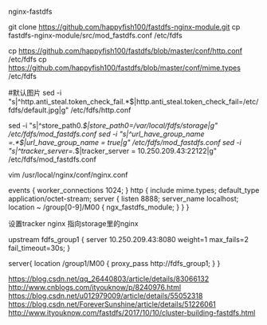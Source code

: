 nginx-fastdfs

git clone https://github.com/happyfish100/fastdfs-nginx-module.git
cp fastdfs-nginx-module/src/mod_fastdfs.conf /etc/fdfs


cp https://github.com/happyfish100/fastdfs/blob/master/conf/http.conf   /etc/fdfs
cp https://github.com/happyfish100/fastdfs/blob/master/conf/mime.types   /etc/fdfs

#默认图片
sed -i "s|^http.anti_steal.token_check_fail.*$|http.anti_steal.token_check_fail=/etc/fdfs/default.jpg|g" /etc/fdfs/http.conf

sed -i "s|^store_path0.*$|store_path0=/var/local/fdfs/storage|g" /etc/fdfs/mod_fastdfs.conf
sed -i "s|^url_have_group_name =.*$|url_have_group_name = true|g" /etc/fdfs/mod_fastdfs.conf
sed -i "s|^tracker_server=.*$|tracker_server = 10.250.209.43:22122|g" /etc/fdfs/mod_fastdfs.conf

vim /usr/local/nginx/conf/nginx.conf

events {
    worker_connections  1024;
}
http {
    include       mime.types;
    default_type  application/octet-stream;
    server {
        listen 8888;
        server_name localhost;
        location ~ /group[0-9]/M00 {
            ngx_fastdfs_module;
        }
    }
}




设置tracker nginx 指向storage里的nginx 

upstream fdfs_group1 {
    server 10.250.209.43:8080 weight=1 max_fails=2 fail_timeout=30s;
}

server{
    location /group1/M00 {
      proxy_pass http://fdfs_group1;
    }
}





https://blog.csdn.net/qq_26440803/article/details/83066132
http://www.cnblogs.com/ityouknow/p/8240976.html
https://blog.csdn.net/u012979009/article/details/55052318
https://blog.csdn.net/ForeverSunshine/article/details/51226061
http://www.ityouknow.com/fastdfs/2017/10/10/cluster-building-fastdfs.html